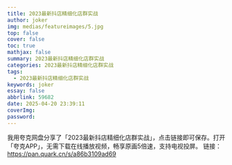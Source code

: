 ```yaml
---
title: 2023最新抖店精细化店群实战
author: joker
img: medias/featureimages/5.jpg
top: false
cover: false
toc: true
mathjax: false
summary: 2023最新抖店精细化店群实战
categories: 2023最新抖店精细化店群实战
tags:
  - 2023最新抖店精细化店群实战
keywords: joker
essay: false
abbrlink: 59682
date: 2025-04-20 23:39:11
coverImg:
password:
---
```


我用夸克网盘分享了「2023最新抖店精细化店群实战」，点击链接即可保存。打开「夸克APP」，无需下载在线播放视频，畅享原画5倍速，支持电视投屏。
链接：https://pan.quark.cn/s/a86b3109ad69
